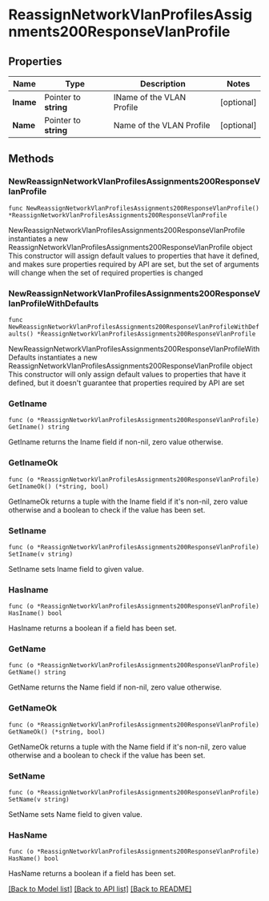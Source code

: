 # ReassignNetworkVlanProfilesAssignments200ResponseVlanProfile

## Properties

Name | Type | Description | Notes
------------ | ------------- | ------------- | -------------
**Iname** | Pointer to **string** | IName of the VLAN Profile | [optional] 
**Name** | Pointer to **string** | Name of the VLAN Profile | [optional] 

## Methods

### NewReassignNetworkVlanProfilesAssignments200ResponseVlanProfile

`func NewReassignNetworkVlanProfilesAssignments200ResponseVlanProfile() *ReassignNetworkVlanProfilesAssignments200ResponseVlanProfile`

NewReassignNetworkVlanProfilesAssignments200ResponseVlanProfile instantiates a new ReassignNetworkVlanProfilesAssignments200ResponseVlanProfile object
This constructor will assign default values to properties that have it defined,
and makes sure properties required by API are set, but the set of arguments
will change when the set of required properties is changed

### NewReassignNetworkVlanProfilesAssignments200ResponseVlanProfileWithDefaults

`func NewReassignNetworkVlanProfilesAssignments200ResponseVlanProfileWithDefaults() *ReassignNetworkVlanProfilesAssignments200ResponseVlanProfile`

NewReassignNetworkVlanProfilesAssignments200ResponseVlanProfileWithDefaults instantiates a new ReassignNetworkVlanProfilesAssignments200ResponseVlanProfile object
This constructor will only assign default values to properties that have it defined,
but it doesn't guarantee that properties required by API are set

### GetIname

`func (o *ReassignNetworkVlanProfilesAssignments200ResponseVlanProfile) GetIname() string`

GetIname returns the Iname field if non-nil, zero value otherwise.

### GetInameOk

`func (o *ReassignNetworkVlanProfilesAssignments200ResponseVlanProfile) GetInameOk() (*string, bool)`

GetInameOk returns a tuple with the Iname field if it's non-nil, zero value otherwise
and a boolean to check if the value has been set.

### SetIname

`func (o *ReassignNetworkVlanProfilesAssignments200ResponseVlanProfile) SetIname(v string)`

SetIname sets Iname field to given value.

### HasIname

`func (o *ReassignNetworkVlanProfilesAssignments200ResponseVlanProfile) HasIname() bool`

HasIname returns a boolean if a field has been set.

### GetName

`func (o *ReassignNetworkVlanProfilesAssignments200ResponseVlanProfile) GetName() string`

GetName returns the Name field if non-nil, zero value otherwise.

### GetNameOk

`func (o *ReassignNetworkVlanProfilesAssignments200ResponseVlanProfile) GetNameOk() (*string, bool)`

GetNameOk returns a tuple with the Name field if it's non-nil, zero value otherwise
and a boolean to check if the value has been set.

### SetName

`func (o *ReassignNetworkVlanProfilesAssignments200ResponseVlanProfile) SetName(v string)`

SetName sets Name field to given value.

### HasName

`func (o *ReassignNetworkVlanProfilesAssignments200ResponseVlanProfile) HasName() bool`

HasName returns a boolean if a field has been set.


[[Back to Model list]](../README.md#documentation-for-models) [[Back to API list]](../README.md#documentation-for-api-endpoints) [[Back to README]](../README.md)


